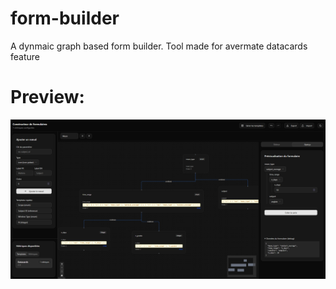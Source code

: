 # form-builder
A dynmaic graph based form builder. Tool made for avermate datacards feature

# Preview:
![app preview](image.png)
